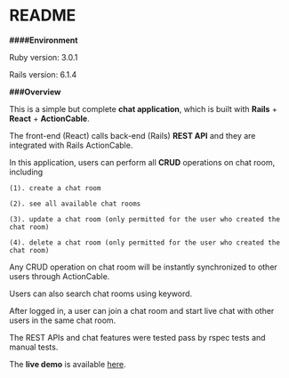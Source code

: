 # README

<b>####Environment</b>

Ruby version: 3.0.1

Rails version: 6.1.4

<b>###Overview</b>

This is a simple but complete <b>chat application</b>, which is built with <b>Rails</b> + <b>React</b> + <b>ActionCable</b>.

The front-end (React) calls back-end (Rails) <b>REST API</b> and they are integrated with Rails ActionCable.

In this application, users can perform all <b>CRUD</b> operations on chat room, including 

  	(1). create a chat room

  	(2). see all available chat rooms
  
  	(3). update a chat room (only permitted for the user who created the chat room)
  
 	(4). delete a chat room (only permitted for the user who created the chat room)
	
Any CRUD operation on chat room will be instantly synchronized to other users through ActionCable.

Users can also search chat rooms using keyword. 	

After logged in, a user can join a chat room and start live chat with other users in the same chat room. 

The REST APIs and chat features were tested pass by rspec tests and manual tests.

The <b>live demo</b> is available [here](https://polar-hollows-76807.herokuapp.com/).
